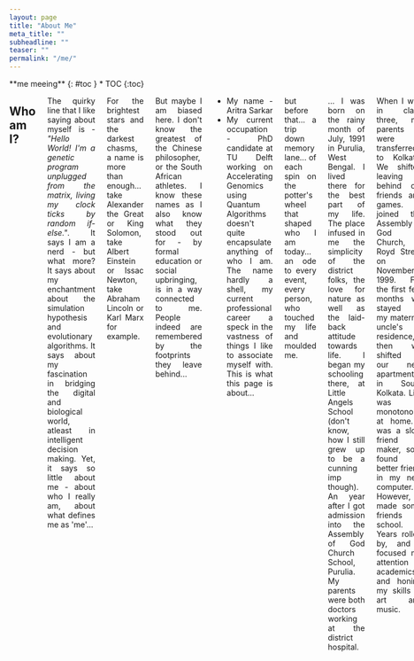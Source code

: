 ```yaml
---
layout: page
title: "About Me"
meta_title: ""
subheadline: ""
teaser: ""
permalink: "/me/"
---
```


<div class="row">
<div class="medium-8 medium-push-0 columns" markdown="1">
<div class="panel radius" markdown="1">
**me meeing**
{: #toc }
*  TOC
{:toc}
</div>
</div><!-- /.medium-4.columns -->



<div class="medium-12 medium-pull-0 columns" markdown="1" style='text-align: justify;'>

## Who am I?

The quirky line that I like saying about myself is - *"Hello World! I'm a genetic program unplugged from the matrix, living my clock ticks by random if-else."*. It says I am a nerd - but what more? It says about my enchantment about the simulation hypothesis and evolutionary algorithms. It says about my fascination in bridging the digital and biological world, atleast in intelligent decision making. Yet, it says so little about me - about who I really am, about what defines me as 'me'...

For the brightest stars and the darkest chasms, a name is more than enough... take Alexander the Great or King Solomon, take Albert Einstein or Issac Newton, take Abraham Lincoln or Karl Marx for example.

But maybe I am biased here. I don't know the greatest of the Chinese philosopher, or the South African athletes. I know these names as I also know what they stood out for - by formal education or social upbringing, is in a way connected to me. People indeed are remembered by the footprints they leave behind...

* My name - Aritra Sarkar
* My current occupation - PhD candidate at TU Delft working on Accelerating Genomics using Quantum Algorithms
doesn't quite encapsulate anything of who I am. The name hardly a shell, my current professional career a speck in the vastness of things I like to associate myself with. This is what this page is about...

but before that... a trip down memory lane... of each spin on the potter's wheel that shaped who I am today... an ode to every event, every person, who touched my life and moulded me.

... I was born on the rainy month of July, 1991 in Purulia, West Bengal. I lived there for the best part of my life. The place infused in me the simplicity of the district folks, the love for nature as well as the laid-back attitude towards life. I began my schooling there, at Little Angels School (don't know, how I still grew up to be a cunning imp though). An year after I got admission into the Assembly of God Church School, Purulia. My parents were both doctors working at the district hospital.

When I was in class three, my parents were transferred to Kolkata. We shifted leaving behind old friends and games. I joined the Assembly of God Church, Royd Street on November, 1999. For the first few months we stayed at my maternal uncle's residence, then we shifted to our new apartment in South Kolkata. Life was monotonous at home. I was a slow friend maker, so I found a better friend in my new computer. However, I made some friends in school. Years rolled by, and I focused my attention to academics and honing my skills in art and music.

From primary to secondary, and then to higher secondary. Years flew till I found myself at the board examinations. I fared well in ICSE and then took up science with computer science as additional. Finally came the numerous entrance gates. Among SPA Delhi (B.Arch), ITBHU Varanasi (B.Tech Power Electronics), HIT Kolkata (B.Tech ECE), SXC Kolkata (Hons. Physics), NIT Durgapur (B.Tech ECE) and IIST Thiruvananthapuram (B.Tech Avionics), I choose the later. I wonder how it would have been different if I had chosen something else? Sigh! We would never know! But, I loved space science from my tender years, and it was a dream come true.

... (add IIST, ISRO, TUD)

## Why this website?

Long back, in my childhood days, my parents tried to instil in me the habit of maintaining a diary. I used to receive a new diary as a New Year gift but my enthusiasm to flip through the pages lasted only as far as my interest in the occasional glossy pages of thematic illustrations in it. A week at the most - the span of my interest to pen down the eventful moments at the end of each day. The rest of the 51 weeks were usually spent in stacking other books from school on top of the diary, till it was right at the bottom of the pile by year end.

This changed with two gradual changes in my life. The first is when Subhasis sir started to tutor me in physics (sometime in Class 8). He had an exceptionally different methodology in teaching. For me, the entire journey was like down the rabbit-hole for Alice in Wonderland. He used to tell stories which morphed physical theories from philosophical or religious principles. Though I have always been an atheist, the stories were fascinating. These were different from the stories of Hindu epics that I used to love as a lullaby from my grandma where I was a kid. These were bold conjectures - mostly unprovable. Let me give you an example. Some even lunatic. Why is gravity always attracting? Well, no one knows! We can call it a property of the Higgs boson, or pi meson exchange, or ... well, we can keep guessing. But, we can also say, all mass for the Newtonian equation are complex numbers. Lo and behold! That would always result in the negative sign for attraction. Yes, it might sound completely nuts, but, this was the first time I felt, I needed to note this down somewhere safe, that would outlive my class notes past the academic year. This was the first time I actually started writing a diary. A diary of random thoughts. Mostly based on the stories that sir used to tell me.

The second change came much more recently with social media feeds. Facebook (and to some extent LinkedIn, Pinterest, etc.) that built a network of people with a diversity of ideas. And some of these ideas were as crazy as sir's. Of course, I didn’t need a diary for these. I can always share them in my feed and search for them later. Yet again, some of these ideas really stood out. They were too important for me – my personal aspiration to understand the secrets to the treasure trove of the Universe. I needed a more organised personal space – a mind palace like Sherlock's if you will. So though this venture has long lingered at the bottom of my to-do list, it is time to piece together these thoughts into a coherent mess!

I write with the hope that it would stimulate the occasional visitors to see the World with a different eye.

When was the last time you stopped in your busy lives, thinking of how the World we live in looks like, sounds like, and most of all, feels like. Shackled in the clutches of our busy routine, we forget to smile at the babies wailing to get our attention. The babies inside us all. We ignore them until we are old enough to understand that we are now too old. Take a few minutes off from the tomorrow's schedule and enjoy the present.

Do we really see the World the way it is? Or is the World the way we see it?

## My favourites

Every object is influenced by its environment. If you know me and not know how I interact with my surrounding - it is just half my story. Knowing my environment is as simple as knowing my biases. And why do biases exist? That is the compressed embedding of multitudes of experiences in the past. It is really like those neural network weights, which can no longer explain the contribution of each training data in tuning a particular weight to the value it is. This section is perhaps the easiest for me to pen down (or rather type out), yet, quite probably, just going through these list can give the readers quite a clear sketch of my character.

* **Painter/Artist**: M.C. Escher; Iman Maleki; Georgy Kurasov
* **Musician**: Yanni; Yiruma; Shiv Kumar Sharma; Zakir Hussain; Kenny G; The Corrs; Kourosh Zolani
* **Music**: [YouTube Playlist](https://www.youtube.com/playlist?list=PLnhoxwUZN7-6O2UKIdWWVhM28IihzifJl)

* **Food**: Hyderabadi mutton biriyani; Ilish bhapa; Spaghetti alfredo; Kesar pista icecream

### Playlists
#### Hindi Songs
* Choti Si Asha - Roja
* Yeh Jo Desh - Swades
* Aashayen - Iqbal
* Kal Ho Naa Hoh - Kal Ho Naa Hoh
* Chal Diye - Amit Sana
* Yeh Pal - Qazi & Ruprekha - Qazi & Ruprekha
* Yaaron Chalo - Aapka Abhijit Sawant - Abhijit Sawant
* Laare Chhoti - Ek Challis Ki Last Local
* Tanha Dil - Shaan
* Yaad Aayenge Yeh Pal - Indian Idol - Indian Idol 1
* Jaana - Indian Idol - Indian Idol 1
* Janam Janam - Aapka Abhijit Sawant - Abhijit Sawant
* Lakshya - Lakshya
* Kandhon Se Milte Hai - Lakshya
* Lamha Lamha - Gangster
* Tu Hi Mere Sab Hai - Gangster
* Choti Choti Saharon Se - Bunty Aur Bubly
* Chalte Chalte
* Kabhi Alvide Naa Kehna - Kabhi Alvide Naa Kehna
* Yeh Jo Desh - Swades
* Pehli Nazar Mein - Race
* Chanda Re - Eklavya
* Piya Bole - Parineeta
* Tumse Hi - Jab We Met
* Chand Sifarish - Faana
* Milo Naa Milo - Love Story 2050
* Jiya Dharak - Kalyug
* Jabse Tere Naina - Saawariya
* Nile Nile Ambar
* Dooba Dooba - Silk Route
* Ye Hawa Kehti Hai Kya
* Woh Pehli Baar
* Dil Kha Rha Hai
* Ajnabi Sheher
* Tune Joo Na Kaha
* Zara Sa
* Aao Milo Chale - Jab We Met
* Ahista
* Jaadu Hai Nasha Hai
* Tu Hi Re
* Chore Aye Hum Yeh Galiyan - Maachis
#### Bengali Songs
* Ami Banglar Gaan Gai - Pratul Mukhopadhayay
* Swapno Dekhbo Bole - Moushumi Bhoumik
* Nilanjana 4 - Nachiketa
* Na Ghore Jamuna Ami - Bhoomi
* Tumi Asbe Bolei - Nachiketa
* Oi Je Akasher Gai - Indranil
* Ek Ekke Ek - Sanat Singha
* Majhi Re - Bong Connection
* Coffee Houser Sei Addata - Manna De
* Purano Sei Diner Kotha
* Chele Belar Golpo Shonar Dingulo
* Dhitang Dhitang Bole
* O Nadire
* Path Harabo Bolei
* Ami Ek Jajabor
* Beche Thakar Gaan - Rupam Islam
* Ami Jharer Kache Rekhe Gelam
* Khelicho A Bisholoye - Anup Jalata
* Ekla Chalo - Nachiketa
* Shaono Raate Jodi
* Holud Pakhi
* Aaj Eshechi Eshechi Bodhuhe - Dwijendra geeti
#### English Songs
* My Heart Will Go On - Titanic
* Summer Of 69 - Bryan Adams
* Incomplete - Backstreet Boys
* Words - Boyzone
* Final Countdown - Europe
* I Still - Backstreet Boys
* Everything I Do - Bryan Adams
* Rhythm Divine - Enrique
* Show Me The Meaning - Backstreet Boys
* You Are My #1 - Enrique
* Wind Of Change
* Coming Back To Life - Pink Floyd
* Soldiers Of Fortune - Deep Purple
* Whenever - Shakira
* Sacrifice - Elton John
* Once In Every Lifetime - Eragon - Jem
* Right Here Waiting - Repeat Offender - Richard Marx
* Keep Your Mind Wide Open - Bridge To Terabithia - Annasophia Robb
* Hero - Mariah Carey
* Just Your Imagination - Cranberries
* Heal The World - Michael Jackson
* Falling - Richard Marx
* Keep Holding On - Eragon - Avril Lavinge
* Hold You One More Time - Richard Marx
* The Call -Narnia - Regina Spektor
* At The Beginning - Richard Marx
* Hazard - Richard Marx
* From This Moment On - Shania Twain
* Love Story - Taylor Swift
* Seasons In The Sun - Westlife
* Wanna Grow Old With You - Westlife
* Queen Of My Heart - Westlife
* You'll Be In My Heart - Phil Collins
* It Must Have Been Love - Roxette
* When You Say Nothing At All - Alison Krauss
* Love Of My Life - Queen
* The Diary Of Jane - Breaking Benjamin
* 10,000 Promises - Backstreet Boys
* Sound Of Silence - Simon & Garfunkle
* Only Time - Enya
* Sleeping Child Breaking Benjamin
* May It Be - Enya
* Earth Song Michael Jackson

### Actors/Actresses
#### English Actors
* Johnny Depp
* Morgan Freeman
* Ian McKellen
* Robert Downey Jn.
* Benedict Cumberbatch
* Will Smith
* Rowen Adkinson
* Nicholas Cage
* Jackie Chan
* Orlando Bloom
* Russel Crowe
* Pierce Brosnan
* Keanu Reeves
* Hugh Jackman
* Jim Carrey
#### English Actresses
* Helena Bonham Carter
* Judi Dench
* Keira Knightley
* AnnaSophia Robb
* Lily Collins
* Scarlett Johansson
* Emma Watson
* Anne Hathaway
* Natalie Portman
* Kristen Stewart
* Eva Green
* Halle Berry
* Megan Fox
#### Bengali Actors
* Soumitra Chatterjee
* Rabi Ghosh
* Bhanu Bandopadhyay
* Santosh Dutta
* Chinmoy Roy
* Parambrata Chatterjee
* Paran Bandopadhyay
* Kaushik Ganguly
* Kharaj Mukherjee
* Sabyasachi Chakraborty
* Mir Afsar Ali
#### Bengali Actresses
* Tanuja
* Suchitra Sen
* Raima Sen
* Swastika Mukherjee
#### Hindi Actors
* Shahid Kapoor
* Aamir Khan
* Ranbir Kapoor
* Paresh Rawal
* Rishi Kapoor
* Imran Khan
#### Hindi Actresses
* Parineeti Chopra
* Kajol
* Deepika Padukone
* Ileana D'Cruz
* Katrina Kaif
* Radhika Apte

### Movies
#### English
* Lord of the Rings
* Pirates of the Carribean
* I-Robot
* The Matrix
* Transcendence
* Intersteller
* Inception
* Lucy
* X-Men
* Thor
* Narnia
* Alice in Wonderland
* Avengers
* Les Misérables
* Sweeney Todd: The Demon Barber of Fleet Street
* The Hateful Eight
* Murder on the Orient Express
#### Bengali
* Goopy Gynen Bagha Byne
* Feluda
* Basanta Bilap
* Raja Saja
* Deya Neya
* Mouchak
* Bhooter Bhobityot
* Patalghor
#### Hindi
* 3 Idiots
* OMG - Oh My God!
* PK
* Barfi!
* Jab We Met
* Phata Poster Nikhla Hero
* Shaandaar
* Namastey London
* Jagga Jasoos
* Zindagi Na Milegi Dobara
* Ajab Prem Ki Ghazab Kahani
* Delhi Belly
* Jaane Tu... Ya Jaane Na
* Mere Brother Ki Dulhan
* Break Ke Baad
* Hasee Toh Phasee
* Meri Pyaari Bindu
* Shuddh Desi Romance
* Hawaizaada
* Vaah! Life Ho Toh Aisi!
* Munna Bhai M.B.B.S.
* Hera Pheri

### TV Series
#### English
* Fringe
* Game of Thrones
* Sherlock
* Mr. Robot
* Big Bang Theory
* Rick and Morty
* Lie to me



